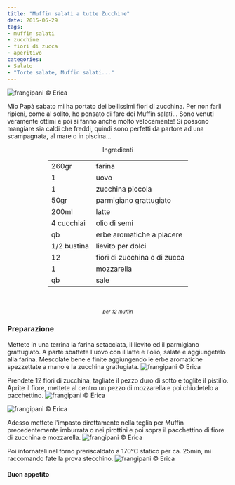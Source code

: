 ```yaml
---
title: "Muffin salati a tutte Zucchine"
date: 2015-06-29
tags:
- muffin salati
- zucchine
- fiori di zucca
- aperitivo
categories:
- Salato
- "Torte salate, Muffin salati..."
---
```

![](header.jpg "frangipani © Erica")

Mio Papà sabato mi ha portato dei bellissimi fiori di zucchina. Per non farli ripieni, come al solito, ho pensato di fare dei Muffin salati... Sono venuti veramente ottimi e poi si fanno anche molto velocemente! Si possono mangiare sia caldi che freddi, quindi sono perfetti da partore ad una scampagnata, al mare o in piscina...


<div id="wrapper" style="text-align: center">
  <div id="yourdiv" style="display: inline-block;">
    <div class="ingredients">
      <div class="ingredients-title">Ingredienti</div>
      <table>
        <tbody>
          <tr>
            <td>260gr</td>
            <td>farina</td>
          </tr>
          <tr>
            <td>1</td>
            <td>uovo</td>
          </tr>
          <tr>
            <td>1</td>
            <td>zucchina piccola</td>
          </tr>
          <tr>
            <td>50gr</td>
            <td>parmigiano grattugiato</td>
          </tr>
          <tr>
            <td>200ml</td>
            <td>latte</td>
          </tr>
          <tr>
            <td>4 cucchiai</td>
            <td>olio di semi</td>
          </tr>
          <tr>
            <td>qb</td>
            <td>erbe aromatiche a piacere</td>
          </tr>
          <tr>
            <td>1/2 bustina</td>
            <td>lievito per dolci</td>
          </tr>
          <tr>
            <td>12</td>
            <td>fiori di zucchina o di zucca</td>
          </tr>
          <tr>
            <td>1</td>
            <td>mozzarella</td>
          </tr>
          <tr>
            <td>qb</td>
            <td>sale</td>
          </tr>
        </tbody>
      </table>
      <br></br>
      <i class="pull-right" style="font-size: 80%;">per 12 muffin</i>
    </div>
  </div>
</div>


<h3>
  <font color="grey">
    <i class="fa fa-cogs"></i>
  </font> Preparazione
</h3>

Mettete in una terrina la farina setacciata, il lievito ed il parmigiano grattugiato. A parte sbattete l'uovo con il latte e l'olio, salate e aggiungetelo alla farina. Mescolate bene e finite aggiungendo le erbe aromatiche spezzettate a mano e la zucchina grattugiata.
![](impasto.jpg "frangipani © Erica")

Prendete 12 fiori di zucchina, tagliate il pezzo duro di sotto e toglite il pistillo. Aprite il fiore, mettete al centro un pezzo di mozzarella e poi chiudetelo a pacchettino.
![](fiori.jpg "frangipani © Erica")

![](pacchetti.jpg "frangipani © Erica")

Adesso mettete l'impasto direttamente nella teglia per Muffin precedentemente imburrata o nei pirottini e poi sopra il pacchettino di fiore di zucchina e mozzarella.
![](teglia.jpg "frangipani © Erica")

Poi infornateli nel forno preriscaldato a 170°C statico per ca. 25min, mi raccomando fate la prova stecchino.
![](risultato.jpg "frangipani © Erica")

<h4>Buon appetito
  <font color="red">
    <i class="fa fa-smile-o"></i>
  </font>
</h4>
